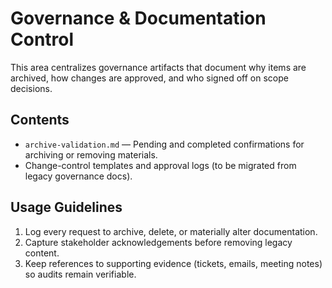 # Governance & Documentation Control

This area centralizes governance artifacts that document why items are archived, how changes are approved, and who signed off on scope decisions.

## Contents
- `archive-validation.md` — Pending and completed confirmations for archiving or removing materials.
- Change-control templates and approval logs (to be migrated from legacy governance docs).

## Usage Guidelines
1. Log every request to archive, delete, or materially alter documentation.
2. Capture stakeholder acknowledgements before removing legacy content.
3. Keep references to supporting evidence (tickets, emails, meeting notes) so audits remain verifiable.
